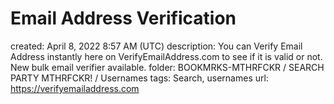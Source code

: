 # Email Address Verification

created: April 8, 2022 8:57 AM (UTC)
description: You can Verify Email Address instantly here on VerifyEmailAddress.com to see if it is valid or not. New bulk email verifier available.
folder: BOOKMRKS-MTHRFCKR / SEARCH PARTY MTHRFCKR! / Usernames
tags: Search, usernames
url: https://verifyemailaddress.com